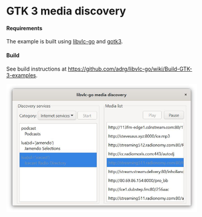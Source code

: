GTK 3 media discovery
=====================

#### Requirements

The example is built using [libvlc-go](https://github.com/adrg/libvlc-go) and [gotk3](https://github.com/gotk3/gotk3).

#### Build

See build instructions at https://github.com/adrg/libvlc-go/wiki/Build-GTK-3-examples.

![libvlc-go GTK 3 media discovery example](https://raw.githubusercontent.com/adrg/adrg.github.io/master/assets/projects/libvlc-go/gtk3-media-discovery-example/libvlc-gtk3-media-discovery.jpg)
